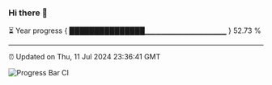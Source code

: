 ### Hi there 👋

⏳ Year progress { ███████████████▁▁▁▁▁▁▁▁▁▁▁▁▁▁▁ } 52.73 %

---

⏰ Updated on Thu, 11 Jul 2024 23:36:41 GMT

![Progress Bar CI](https://github.com/IshwaranRudhara/GIT-ACTION/workflows/Progress%20Bar%20CI/badge.svg)
